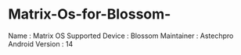 # Matrix-Os-for-Blossom-

Name : Matrix OS
Supported Device : Blossom
Maintainer : Astechpro
Android Version : 14







